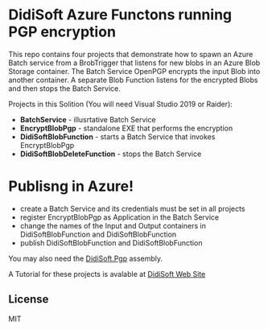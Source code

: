 # DidiSoft Azure Functons running PGP encryption

This repo contains four projects that demonstrate how to spawn an Azure Batch service from a BrobTrigger that listens for new blobs in an Azure Blob Storage container. The Batch Service OpenPGP encrypts the input Blob into another container. A separate Blob Function listens for the encrypted Blobs and then stops the Batch Service.

Projects in this Solition (You will need Visual Studio 2019 or Raider):

  - **BatchService** - illusrtative Batch Service 
  - **EncryptBlobPgp** - standalone EXE that performs the encryption
  - **DidiSoftBlobFunction** - starts a Batch Service that invokes EncryptBlobPgp
  - **DidiSoftBlobDeleteFunction** - stops the Batch Service

# Publisng in Azure!

  - create a Batch Service and its credentials must be set in all projects
  - register EncryptBlobPgp as Application in the Batch Service
  - change the names of the Input and Output containers in DidiSoftBlobFunction and DidiSoftBlobFunction
  - publish DidiSoftBlobFunction and DidiSoftBlobFunction
  
You may also need the [DidiSoft.Pgp] assembly.

A Tutorial for these projects is avalable at [DidiSoft Web Site](https://didisoft.com/net-openpgp/examples/pgp-in-azure-batch-service/)

License
----
MIT

   [DidiSoft.Pgp]: <https://www.nuget.org/packages/DidiSoft.Pgp.Trial/>
   [df1]: <https://didisoft.com/>
   [AngularJS]: <http://angularjs.org>
   [Gulp]: <>


